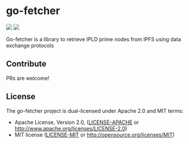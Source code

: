 go-fetcher
==================

[![](https://img.shields.io/badge/made%20by-Protocol%20Labs-blue.svg?style=flat-square)](http://ipn.io)
[![](https://img.shields.io/badge/project-IPFS-blue.svg?style=flat-square)](http://ipfs.io/)

Go-fetcher is a library to retrieve IPLD prime nodes from IPFS using data exchange protocols

## Contribute

PRs are welcome!

## License

The go-fetcher project is dual-licensed under Apache 2.0 and MIT terms:

- Apache License, Version 2.0, ([LICENSE-APACHE](https://github.com/ipfs/go-fetcher/blob/master/LICENSE-APACHE) or http://www.apache.org/licenses/LICENSE-2.0)
- MIT license ([LICENSE-MIT](https://github.com/ipfs/go-fetcher/blob/master/LICENSE-MIT) or http://opensource.org/licenses/MIT)